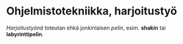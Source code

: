 # Ohjelmistotekniikka, harjoitustyö
*Harjoitustyönä* toteutan ehkä jonkinlaisen *pelin*, esim. **shakin** tai **labyrinttipelin**.
